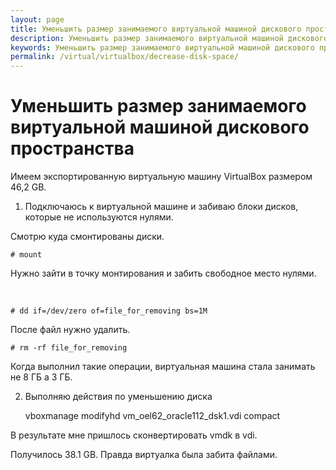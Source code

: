 ```yaml
---
layout: page
title: Уменьшить размер занимаемого виртуальной машиной дискового пространства
description: Уменьшить размер занимаемого виртуальной машиной дискового пространства
keywords: Уменьшить размер занимаемого виртуальной машиной дискового пространства
permalink: /virtual/virtualbox/decrease-disk-space/
---
```


# Уменьшить размер занимаемого виртуальной машиной дискового пространства

Имеем экспортированную виртуальную машину VirtualBox размером 46,2 GB.

1. Подключаюсь к виртуальной машине и забиваю блоки дисков, которые не используются нулями.

Смотрю куда смонтированы диски.

    # mount

Нужно зайти в точку монтирования и забить свободное место нулями.

<br/>

    # dd if=/dev/zero of=file_for_removing bs=1M

После файл нужно удалить.

    # rm -rf file_for_removing

Когда выполнил такие операции, виртуальная машина стала занимать не 8 ГБ а 3 ГБ.

2. Выполняю действия по уменьшению диска

   vboxmanage modifyhd vm_oel62_oracle112_dsk1.vdi compact

В результате мне пришлось сконвертировать vmdk в vdi.

Получилось 38.1 GB. Правда виртуалка была забита файлами.
